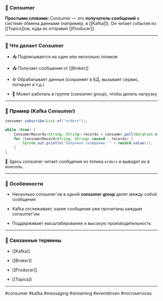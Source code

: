 ### 📄 **Consumer**

**Простыми словами:** Consumer — это **получатель сообщений** в системе обмена данными (например, в [[Kafka]]). Он читает события из [[Topics]]ов, куда их отправил [[Producer]].

---

### 🧩 **Что делает Consumer**

- 📥 Подписывается на один или несколько топиков
    
- 📤 Получает сообщения от [[Broker]]
    
- ⚙️ Обрабатывает данные (сохраняет в БД, вызывает сервис, логирует и т.д.)
    
- 🔄 Может работать в группе (consumer group), чтобы делить нагрузку
    

---

### 📌 **Пример (Kafka Consumer)**

```java
consumer.subscribe(List.of("orders"));

while (true) {
    ConsumerRecords<String, String> records = consumer.poll(Duration.ofMillis(100));
    for (ConsumerRecord<String, String> record : records) {
        System.out.println("Получено сообщение: " + record.value());
    }
}
```

📍 Здесь consumer читает сообщения из топика `orders` и выводит их в консоль.

---

### 🧠 **Особенности**

- Несколько consumer'ов в одной **consumer group** делят между собой сообщения
    
- Kafka отслеживает, какие сообщения уже прочитаны каждым consumer'ом
    
- Поддерживает масштабирование и высокую производительность
    

---

### 🔗 **Связанные термины**

- [[Kafka]]
    
- [[Broker]]
    
- [[Producer]]
    
- [[Topics]]
    

---

#consumer #kafka #messaging #streaming #eventdriven #microservices